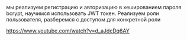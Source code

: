 мы реализуем регистрацию и авторизацию в хешированием пароля bcrypt, научимся использовать JWT токен. Реализуем роли пользователя, разберемся с доступом для конкретной роли

https://www.youtube.com/watch?v=d_aJdcDq6AY